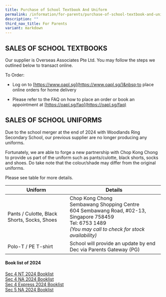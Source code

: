 ```yaml
---
title: Purchase of School Textbook And Uniform
permalink: /information/for-parents/purchase-of-school-textbook-and-uniform-for-2024/
description: ""
third_nav_title: For Parents
variant: markdown
---
```

SALES OF SCHOOL TEXTBOOKS
-------------------------

Our supplier is Overseas Associates Pte Ltd. You may follow the steps we outlined below to transact online.  
  
To Order:  

*   Log on to&nbsp;[https://www.oapl.sg](https://www.oapl.sg/)&nbsp;to place online orders for home delivery 
    
*   Please refer to the FAQ on how to place an order or book an appointment at&nbsp;[https://oapl.sg/faq](https://oapl.sg/faq)

  

SALES OF SCHOOL UNIFORMS
------------------------

   

Due to the school merger at the end of 2024 with Woodlands Ring Secondary School, our previous supplier are no longer producing any uniforms.

Fortunately, we are able to forge a new partnership with Chop Kong Chong to provide us part of the uniform such as pants/culotte, black shorts, socks and shoes. Do take note that the colour/shade may differ from the original uniforms.

Please see table for more details.

| **Uniform**                                       | **Details**                                                         |
|-----------------------------------------------|-----------------------------------------------------------------|
| Pants / Culotte, Black Shorts, Socks, Shoes    | Chop Kong Chong<br> Sembawang Shopping Centre<br>604 Sembawang Road, #02-13, Singapore 758459<br>Tel: 6753 1489<br>*(You may call to check for stock availability)* |
| Polo-T / PE T-shirt                            | School will provide an update by end Dec via Parents Gateway (PG) |



#### Book list of 2024

[Sec 4 NT 2024 Booklist](/files/2024%20Booklist/Booklist_2024_FCS_Sec_4_NT.pdf)<br>
[Sec 4 NA 2024 Booklist](/files/2024%20Booklist/Booklist_2024_FCS_Sec_4_NA.pdf)<br>
[Sec 4 Express 2024 Booklist](/files/2024%20Booklist/Booklist_2024_FCS_Sec_4_Express.pdf)<br>
[Sec 5 NA 2024 Booklist](/files/2024%20Booklist/Booklist_2024_FCS_Sec_5_NA.pdf)<br>
